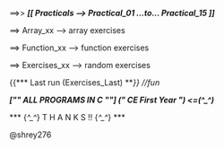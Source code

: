 ==>> ***[[  Practicals  -->  Practical_01 ...to... Practical_15  ]]***


==>  Array_xx --> array exercises 

==>  Function_xx --> function exercises

==>  Exercises_xx --> random exercises  


{{*** Last run (Exercises_Last) ***}}  //fun*


***[""  ALL PROGRAMS IN C  ""]   (" CE First Year ")   <=(^_^)***


***  {*^_^*}    T H A N K S !!    {*^_^*}  ***






@shrey276
